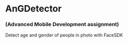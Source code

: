 # AnGDetector
### (Advanced Mobile Development assignment)
Detect age and gender of people in photo with FaceSDK
